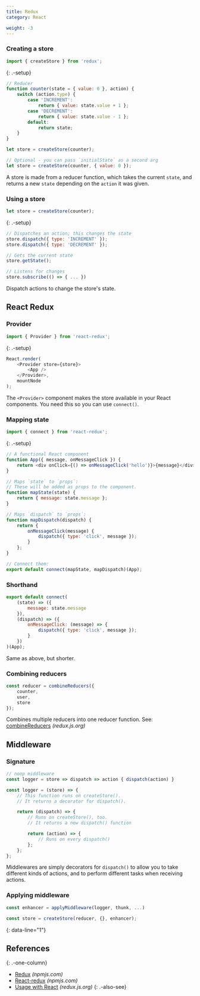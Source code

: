 ```yaml
---
title: Redux
category: React

weight: -3
---
```


### Creating a store

```js
import { createStore } from 'redux';
```

{: .-setup}

```js
// Reducer
function counter(state = { value: 0 }, action) {
    switch (action.type) {
        case 'INCREMENT':
            return { value: state.value + 1 };
        case 'DECREMENT':
            return { value: state.value - 1 };
        default:
            return state;
    }
}
```

```js
let store = createStore(counter);
```

```js
// Optional - you can pass `initialState` as a second arg
let store = createStore(counter, { value: 0 });
```

A store is made from a reducer function, which takes the current `state`, and
returns a new `state` depending on the `action` it was given.

### Using a store

```js
let store = createStore(counter);
```

{: .-setup}

```js
// Dispatches an action; this changes the state
store.dispatch({ type: 'INCREMENT' });
store.dispatch({ type: 'DECREMENT' });
```

```js
// Gets the current state
store.getState();
```

```js
// Listens for changes
store.subscribe(() => { ... })
```

Dispatch actions to change the store's state.

## React Redux

### Provider

```js
import { Provider } from 'react-redux';
```

{: .-setup}

```js
React.render(
    <Provider store={store}>
        <App />
    </Provider>,
    mountNode
);
```

The `<Provider>` component makes the store available in your React components. You need this so you can use `connect()`.

### Mapping state

```js
import { connect } from 'react-redux';
```

{: .-setup}

```js
// A functional React component
function App({ message, onMessageClick }) {
    return <div onClick={() => onMessageClick('hello')}>{message}</div>;
}
```

```js
// Maps `state` to `props`:
// These will be added as props to the component.
function mapState(state) {
    return { message: state.message };
}

// Maps `dispatch` to `props`:
function mapDispatch(dispatch) {
    return {
        onMessageClick(message) {
            dispatch({ type: 'click', message });
        }
    };
}

// Connect them:
export default connect(mapState, mapDispatch)(App);
```

### Shorthand

```js
export default connect(
    (state) => ({
        message: state.message
    }),
    (dispatch) => ({
        onMessageClick: (message) => {
            dispatch({ type: 'click', message });
        }
    })
)(App);
```

Same as above, but shorter.

### Combining reducers

```js
const reducer = combineReducers({
    counter,
    user,
    store
});
```

Combines multiple reducers into one reducer function. See: [combineReducers](https://redux.js.org/docs/api/combineReducers.html) _(redux.js.org)_

## Middleware

### Signature

```js
// noop middleware
const logger = store => dispatch => action { dispatch(action) }
```

```js
const logger = (store) => {
    // This function runs on createStore().
    // It returns a decorator for dispatch().

    return (dispatch) => {
        // Runs on createStore(), too.
        // It returns a new dispatch() function

        return (action) => {
            // Runs on every dispatch()
        };
    };
};
```

Middlewares are simply decorators for `dispatch()` to allow you to take
different kinds of actions, and to perform different tasks when receiving
actions.

### Applying middleware

```js
const enhancer = applyMiddleware(logger, thunk, ...)
```

```js
const store = createStore(reducer, {}, enhancer);
```

{: data-line="1"}

## References

{: .-one-column}

- [Redux](https://www.npmjs.com/package/redux) _(npmjs.com)_
- [React-redux](https://www.npmjs.com/package/react-redux) _(npmjs.com)_
- [Usage with React](http://redux.js.org/docs/basics/UsageWithReact.html) _(redux.js.org)_
    {: .-also-see}
